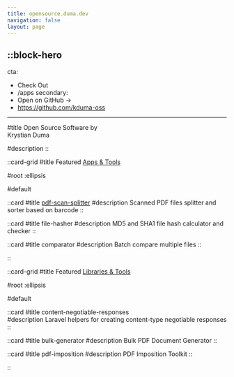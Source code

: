 ```yaml
---
title: opensource.duma.dev
navigation: false
layout: page
---
```


::block-hero
---
cta:
  - Check Out
  - /apps
secondary:
  - Open on GitHub →
  - https://github.com/kduma-oss

[//]: # (snippet: npm install my-lib)
---

#title
Open Source Software by  
Krystian Duma

#description
::


::card-grid
#title
Featured [Apps & Tools](/apps)

#root
:ellipsis

#default

::card
#title
[pdf-scan-splitter](/apps/pdf-scan-splitter)
#description
Scanned PDF files splitter and sorter based on barcode
::

::card
#title
file-hasher
#description
MD5 and SHA1 file hash calculator and checker
::

::card
#title
comparator
#description
Batch compare multiple files
::

::


::card-grid
#title
Featured [Libraries & Tools](/libraries)

#root
:ellipsis

#default

::card
#title
content-negotiable-responses  
#description
Laravel helpers for creating content-type negotiable responses
::

::card
#title
bulk-generator
#description
Bulk PDF Document Generator
::

::card
#title
pdf-imposition
#description
PDF Imposition Toolkit
::

::
